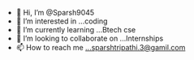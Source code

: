 - 👋 Hi, I’m @Sparsh9045
- 👀 I’m interested in ...coding
- 🌱 I’m currently learning ...Btech cse
- 💞️ I’m looking to collaborate on ...Internships
- 📫 How to reach me ...sparshtripathi.3@gamil.com

<!---
Sparsh9045/Sparsh9045 is a ✨ special ✨ repository because its `README.md` (this file) appears on your GitHub profile.
You can click the Preview link to take a look at your changes.
--->
